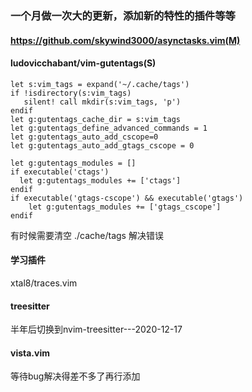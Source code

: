 ### 一个月做一次大的更新，添加新的特性的插件等等


#### https://github.com/skywind3000/asynctasks.vim(M)
#### ludovicchabant/vim-gutentags(S)

```
let s:vim_tags = expand('~/.cache/tags')
if !isdirectory(s:vim_tags)
   silent! call mkdir(s:vim_tags, 'p')
endif
let g:gutentags_cache_dir = s:vim_tags
let g:gutentags_define_advanced_commands = 1
let g:gutentags_auto_add_cscope=0
let g:gutentags_auto_add_gtags_cscope = 0

let g:gutentags_modules = []
if executable('ctags')
  let g:gutentags_modules += ['ctags']
endif
if executable('gtags-cscope') && executable('gtags')
	let g:gutentags_modules += ['gtags_cscope']
endif
```

有时候需要清空 ./cache/tags 解决错误

#### 学习插件

xtal8/traces.vim


#### treesitter 

半年后切换到nvim-treesitter---2020-12-17
#### vista.vim
等待bug解决得差不多了再行添加
